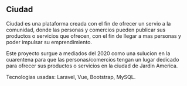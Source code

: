 ## Ciudad

Ciudad es una plataforma creada con el fin de ofrecer un servio a la comunidad, donde las personas y comercios pueden publicar sus productos o servicios que ofrecen,
con el fin de llegar a mas personas y poder impulsar su emprendimiento.

Este proyecto surgue a mediados del 2020 como una sulucion en la cuarentena para que las personas/comercios tengan un lugar dedicado para ofrecer sus productos o servicios en la ciudad de Jardin America.

Tecnologias usadas: Laravel, Vue, Bootstrap, MySQL.
